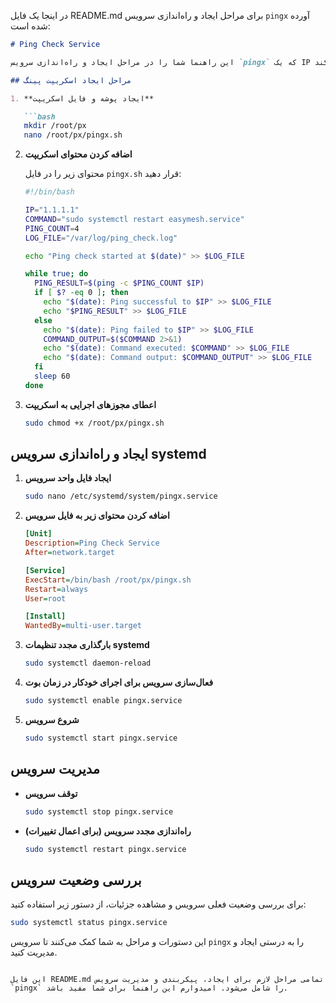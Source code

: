 در اینجا یک فایل README.md برای مراحل ایجاد و راه‌اندازی سرویس `pingx` آورده شده است:

```markdown
# Ping Check Service

این راهنما شما را در مراحل ایجاد و راه‌اندازی سرویس `pingx` که یک IP مشخص را به صورت متناوب پینگ می‌کند و در صورت عدم موفقیت، یک سرویس خاص را مجدداً راه‌اندازی می‌کند، همراهی می‌کند.

## مراحل ایجاد اسکریپت پینگ

1. **ایجاد پوشه و فایل اسکریپت**

   ```bash
   mkdir /root/px
   nano /root/px/pingx.sh
   ```

2. **اضافه کردن محتوای اسکریپت**

   محتوای زیر را در فایل `pingx.sh` قرار دهید:

   ```bash
   #!/bin/bash

   IP="1.1.1.1"
   COMMAND="sudo systemctl restart easymesh.service"
   PING_COUNT=4
   LOG_FILE="/var/log/ping_check.log"

   echo "Ping check started at $(date)" >> $LOG_FILE

   while true; do
     PING_RESULT=$(ping -c $PING_COUNT $IP)
     if [ $? -eq 0 ]; then
       echo "$(date): Ping successful to $IP" >> $LOG_FILE
       echo "$PING_RESULT" >> $LOG_FILE
     else
       echo "$(date): Ping failed to $IP" >> $LOG_FILE
       COMMAND_OUTPUT=$($COMMAND 2>&1)
       echo "$(date): Command executed: $COMMAND" >> $LOG_FILE
       echo "$(date): Command output: $COMMAND_OUTPUT" >> $LOG_FILE
     fi
     sleep 60
   done
   ```

3. **اعطای مجوزهای اجرایی به اسکریپت**

   ```bash
   sudo chmod +x /root/px/pingx.sh
   ```

## ایجاد و راه‌اندازی سرویس systemd

1. **ایجاد فایل واحد سرویس**

   ```bash
   sudo nano /etc/systemd/system/pingx.service
   ```

2. **اضافه کردن محتوای زیر به فایل سرویس**

   ```ini
   [Unit]
   Description=Ping Check Service
   After=network.target

   [Service]
   ExecStart=/bin/bash /root/px/pingx.sh
   Restart=always
   User=root

   [Install]
   WantedBy=multi-user.target
   ```

3. **بارگذاری مجدد تنظیمات systemd**

   ```bash
   sudo systemctl daemon-reload
   ```

4. **فعال‌سازی سرویس برای اجرای خودکار در زمان بوت**

   ```bash
   sudo systemctl enable pingx.service
   ```

5. **شروع سرویس**

   ```bash
   sudo systemctl start pingx.service
   ```

## مدیریت سرویس

- **توقف سرویس**

  ```bash
  sudo systemctl stop pingx.service
  ```

- **راه‌اندازی مجدد سرویس (برای اعمال تغییرات)**

  ```bash
  sudo systemctl restart pingx.service
  ```

## بررسی وضعیت سرویس

برای بررسی وضعیت فعلی سرویس و مشاهده جزئیات، از دستور زیر استفاده کنید:

```bash
sudo systemctl status pingx.service
```

این دستورات و مراحل به شما کمک می‌کنند تا سرویس `pingx` را به درستی ایجاد و مدیریت کنید.
```

این فایل README.md تمامی مراحل لازم برای ایجاد، پیکربندی و مدیریت سرویس `pingx` را شامل می‌شود. امیدوارم این راهنما برای شما مفید باشد.
